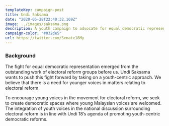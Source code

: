 ```yaml
---
templateKey: campaign-post
title: Undi Saksama
date: "2020-05-28T22:40:32.169Z"
image: ../images/saksama.png
description: A youth campaign to advocate for equal democratic representation for every Malaysian voter. Based on the principle of “Satu Rakyat, Satu Undi, Satu Nilai”, we aim to address gerrymandering, malapportionment and alternative voting systems and bring these conversations to the average citizen.
campaign-color: "#032de5"
url: https://twitter.com/Senate18My
---
```


### Background

The fight for equal democratic representation emerged from the outstanding work of electoral reform groups before us. Undi Saksama wants to push this fight forward by taking on a youth-centric approach. We believe that there is a need for younger voices in matters relating to electoral reform.

To encourage young voices in the movement for electoral reform, we seek to create democratic spaces where young Malaysian voices are welcomed. The integration of youth voices in the national discussion surrounding electoral reform is in line with Undi 18’s agenda of promoting youth-centric democratic reforms.